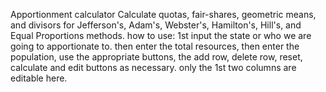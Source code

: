 Apportionment calculator
Calculate quotas, fair-shares, geometric means, and divisors for Jefferson's, Adam's, Webster's, Hamilton's, Hill's, and Equal Proportions methods.
how to use:
1st input the state or who we are going to apportionate to. then enter the total resources, then enter the population, use the appropriate buttons, the add row, delete row, reset, calculate and edit buttons as necessary.
only the 1st two columns are editable here.
